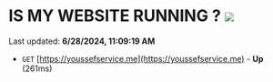 # IS MY WEBSITE RUNNING ? [![](https://img.shields.io/static/v1?label=Sponsor&message=%E2%9D%A4&logo=GitHub&color=%23fe8e86)](https://github.com/sponsors/Youssef-Lehmam)

Last updated: **6/28/2024, 11:09:19 AM**

- `GET` [https://youssefservice.me](https://youssefservice.me) - **Up** (261ms)
